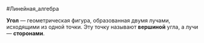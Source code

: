
#Линейная_алгебра 

**Угол** — геометрическая фигура, образованная двумя лучами, исходящими из одной точки. Эту точку называют **вершиной** угла, а лучи — **сторонами**.